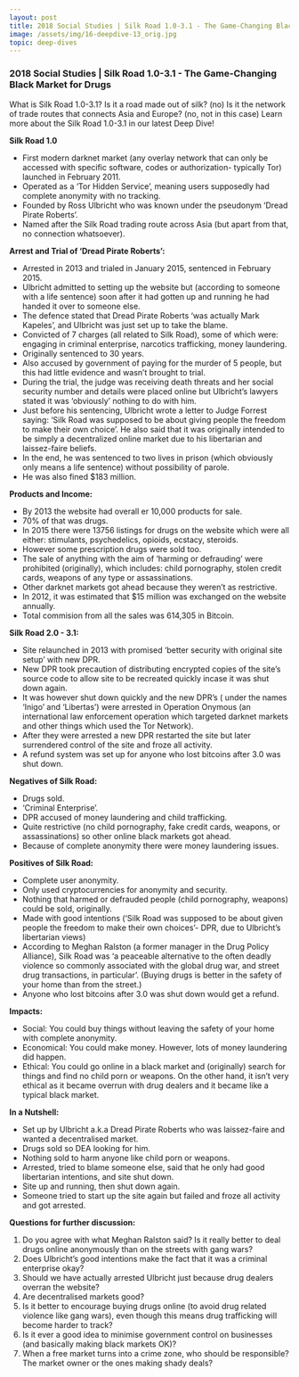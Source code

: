 ```yaml
---
layout: post
title: 2018 Social Studies | Silk Road 1.0-3.1 - The Game-Changing Black Market for Drugs
image: /assets/img/16-deepdive-13_orig.jpg
topic: deep-dives
---
```


### 2018 Social Studies | Silk Road 1.0-3.1 - The Game-Changing Black Market for Drugs

What is Silk Road 1.0-3.1? Is it a road made out of silk? (no) Is it the network of trade routes that connects Asia and Europe? (no, not in this case) Learn more about the Silk Road 1.0-3.1 in our latest Deep Dive!

**Silk Road 1.0**

- First modern darknet market (any overlay network that can only be accessed with specific software, codes or authorization- typically Tor) launched in February 2011.
- Operated as a ‘Tor Hidden Service’, meaning users supposedly had complete anonymity with no tracking.
- Founded by Ross Ulbricht who was known under the pseudonym ‘Dread Pirate Roberts’.
- Named after the Silk Road trading route across Asia (but apart from that, no connection whatsoever).


**Arrest and Trial of ‘Dread Pirate Roberts’:**

- Arrested in 2013 and trialed in January 2015, sentenced in February 2015.
- Ulbricht admitted to setting up the website but (according to someone with a life sentence) soon after it had gotten up and running he had handed it over to someone else.
- The defence stated that Dread Pirate Roberts ‘was actually Mark Kapeles’, and Ulbricht was just set up to take the blame.
- Convicted of 7 charges (all related to Silk Road), some of which were: engaging in criminal enterprise, narcotics trafficking, money laundering.
- Originally sentenced to 30 years.
- Also accused by government of paying for the murder of 5 people, but this had little evidence and wasn’t brought to trial.
- During the trial, the judge was receiving death threats and her social security number and details were placed online but Ulbricht’s lawyers stated it was ‘obviously’ nothing to do with him.
- Just before his sentencing, Ulbricht wrote a letter to Judge Forrest saying: ‘Silk Road was supposed to be about giving people the freedom to make their own choice’. He also said that it was originally intended to be simply a decentralized online market due to his libertarian and laissez-faire beliefs.
- In the end, he was sentenced to two lives in prison (which obviously only means a life sentence) without possibility of parole.
- He was also fined $183 million.


**Products and Income:**

- By 2013 the website had overall er 10,000 products for sale.
- 70% of that was drugs.
- In 2015 there were 13756 listings for drugs on the website which were all either: stimulants, psychedelics, opioids, ecstacy, steroids.
- However some prescription drugs were sold too.
- The sale of anything with the aim of ‘harming or defrauding’ were prohibited (originally), which includes: child pornography, stolen credit cards, weapons of any type or assassinations.
- Other darknet markets got ahead because they weren’t as restrictive.
- In 2012, it was estimated that $15 million was exchanged on the website annually.
- Total commision from all the sales was 614,305 in Bitcoin.


**Silk Road 2.0 - 3.1:**

- Site relaunched in 2013 with promised ‘better security with original site setup’ with new DPR.
- New DPR took precaution of distributing encrypted copies of the site’s source code to allow site to be recreated quickly incase it was shut down again.
- It was however shut down quickly and the new DPR’s ( under the names ‘Inigo’ and ‘Libertas’) were arrested in Operation Onymous (an international law enforcement operation which targeted darknet markets and other things which used the Tor Network).
- After they were arrested a new DPR restarted the site but later surrendered control of the site and froze all activity.
- A refund system was set up for anyone who lost bitcoins after 3.0 was shut down.


**Negatives of Silk Road:**

- Drugs sold.
- ‘Criminal Enterprise’.
- DPR accused of money laundering and child trafficking.
- Quite restrictive (no child pornography, fake credit cards, weapons, or assassinations) so other online black markets got ahead.
- Because of complete anonymity there were money laundering issues.


**Positives of Silk Road:**

- Complete user anonymity.
- Only used cryptocurrencies for anonymity and security.
- Nothing that harmed or defrauded people (child pornography, weapons) could be sold, originally.
- Made with good intentions (‘Silk Road was supposed to be about given people the freedom to make their own choices’- DPR, due to Ulbricht’s libertarian views)
- According to Meghan Ralston (a former manager in the Drug Policy Alliance), Silk Road was ‘a peaceable alternative to the often deadly violence so commonly associated with the global drug war, and street drug transactions, in particular’. (Buying drugs is better in the safety of your home than from the street.)
- Anyone who lost bitcoins after 3.0 was shut down would get a refund.


**Impacts:**

- Social: You could buy things without leaving the safety of your home with complete anonymity.
- Economical: You could make money. However, lots of money laundering did happen.
- Ethical: You could go online in a black market and (originally) search for things and find no child porn or weapons. On the other hand, it isn’t very ethical as it became overrun with drug dealers and it became like a typical black market.



**In a Nutshell:**

- Set up by Ulbricht a.k.a Dread Pirate Roberts who was laissez-faire and wanted a decentralised market.
- Drugs sold so DEA looking for him.
- Nothing sold to harm anyone like child porn or weapons.
- Arrested, tried to blame someone else, said that he only had good libertarian intentions, and site shut down.
- Site up and running, then shut down again.
- Someone tried to start up the site again but failed and froze all activity and got arrested.


**Questions for further discussion:**

1. Do you agree with what Meghan Ralston said? Is it really better to deal drugs online anonymously than on the streets with gang wars?
2. Does Ulbricht’s good intentions make the fact that it was a criminal enterprise okay?
3. Should we have actually arrested Ulbricht just because drug dealers overran the website?
4. Are decentralised markets good?
5. Is it better to encourage buying drugs online (to avoid drug related violence like gang wars), even though this means drug trafficking will become harder to track?
6. Is it ever a good idea to minimise government control on businesses (and basically making black markets OK)?
7. When a free market turns into a crime zone, who should be responsible? The market owner or the ones making shady deals?

<br>
